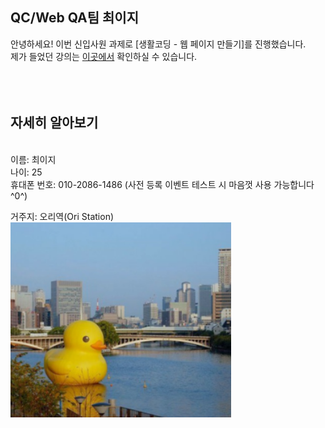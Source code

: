 ## QC/Web QA팀 최이지


안녕하세요! 이번 신입사원 과제로 [생활코딩 - 웹 페이지 만들기]를 진행했습니다.<br>
제가 들었던 강의는 [이곳에서](https://opentutorials.org/course/3084) 확인하실 수 있습니다.<br>
<br>
<br>
<br>
## 자세히 알아보기
<br>
이름: 최이지<br>
나이: 25<br>
휴대폰 번호: 010-2086-1486 (사전 등록 이벤트 테스트 시 마음껏 사용 가능합니다 ^0^)<br>


거주지: 오리역(Ori Station)<br>
<img src="practice.PNG" width="70%">

